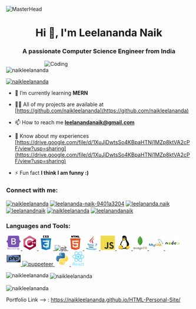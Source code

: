 ![MasterHead](https://raw.githubusercontent.com/halfrost/halfrost/master/icons/header_.png)

<h1 align="center">Hi 👋, I'm Leelananda Naik</h1>
<h3 align="center">A passionate Computer Science Engineer from India</h3>

<img align="right" alt="Coding" width="400" src="https://cdn.dribbble.com/users/1162077/screenshots/3848914/programmer.gif">

<p align="left"> <img src="https://komarev.com/ghpvc/?username=naikleelananda&label=Profile%20views&color=0e75b6&style=flat" alt="naikleelananda" /> </p>

<p align="left"> <a href="https://twitter.com/naikleelananda" target="blank"><img src="https://img.shields.io/twitter/follow/naikleelananda?logo=twitter&style=for-the-badge" alt="naikleelananda" /></a> </p>

- 🌱 I’m currently learning **MERN**

- 👨‍💻 All of my projects are available at [https://github.com/naikleelananda](https://github.com/naikleelananda)

- 📫 How to reach me **leelanandanaik@gmail.com**

- 📄 Know about my experiences [https://drive.google.com/file/d/1XuJjDwtsSo4KBpaHTNj1MZp8ktVA2cPF/view?usp=sharing](https://drive.google.com/file/d/1XuJjDwtsSo4KBpaHTNj1MZp8ktVA2cPF/view?usp=sharing)

- ⚡ Fun fact **I think I am funny :)**

<h3 align="left">Connect with me:</h3>
<p align="left">
<a href="https://twitter.com/naikleelananda" target="blank"><img align="center" src="https://raw.githubusercontent.com/rahuldkjain/github-profile-readme-generator/master/src/images/icons/Social/twitter.svg" alt="naikleelananda" height="30" width="40" /></a>
<a href="https://linkedin.com/in/leelananda-naik-9401a3204" target="blank"><img align="center" src="https://raw.githubusercontent.com/rahuldkjain/github-profile-readme-generator/master/src/images/icons/Social/linked-in-alt.svg" alt="leelananda-naik-9401a3204" height="30" width="40" /></a>
<a href="https://fb.com/leelananda.naik" target="blank"><img align="center" src="https://raw.githubusercontent.com/rahuldkjain/github-profile-readme-generator/master/src/images/icons/Social/facebook.svg" alt="leelananda.naik" height="30" width="40" /></a>
<a href="https://instagram.com/leelanandnaik" target="blank"><img align="center" src="https://raw.githubusercontent.com/rahuldkjain/github-profile-readme-generator/master/src/images/icons/Social/instagram.svg" alt="leelanandnaik" height="30" width="40" /></a>
<a href="https://www.hackerrank.com/naikleelananda" target="blank"><img align="center" src="https://raw.githubusercontent.com/rahuldkjain/github-profile-readme-generator/master/src/images/icons/Social/hackerrank.svg" alt="naikleelananda" height="30" width="40" /></a>
<a href="https://www.leetcode.com/leelanandanaik" target="blank"><img align="center" src="https://raw.githubusercontent.com/rahuldkjain/github-profile-readme-generator/master/src/images/icons/Social/leet-code.svg" alt="leelanandanaik" height="30" width="40" /></a>
</p>

<h3 align="left">Languages and Tools:</h3>
<p align="left"> <a href="https://getbootstrap.com" target="_blank" rel="noreferrer"> <img src="https://raw.githubusercontent.com/devicons/devicon/master/icons/bootstrap/bootstrap-plain-wordmark.svg" alt="bootstrap" width="40" height="40"/> </a> <a href="https://www.w3schools.com/cpp/" target="_blank" rel="noreferrer"> <img src="https://raw.githubusercontent.com/devicons/devicon/master/icons/cplusplus/cplusplus-original.svg" alt="cplusplus" width="40" height="40"/> </a> <a href="https://www.w3schools.com/css/" target="_blank" rel="noreferrer"> <img src="https://raw.githubusercontent.com/devicons/devicon/master/icons/css3/css3-original-wordmark.svg" alt="css3" width="40" height="40"/> </a> <a href="https://git-scm.com/" target="_blank" rel="noreferrer"> <img src="https://www.vectorlogo.zone/logos/git-scm/git-scm-icon.svg" alt="git" width="40" height="40"/> </a> <a href="https://www.w3.org/html/" target="_blank" rel="noreferrer"> <img src="https://raw.githubusercontent.com/devicons/devicon/master/icons/html5/html5-original-wordmark.svg" alt="html5" width="40" height="40"/> </a> <a href="https://www.java.com" target="_blank" rel="noreferrer"> <img src="https://raw.githubusercontent.com/devicons/devicon/master/icons/java/java-original.svg" alt="java" width="40" height="40"/> </a> <a href="https://developer.mozilla.org/en-US/docs/Web/JavaScript" target="_blank" rel="noreferrer"> <img src="https://raw.githubusercontent.com/devicons/devicon/master/icons/javascript/javascript-original.svg" alt="javascript" width="40" height="40"/> </a> <a href="https://www.linux.org/" target="_blank" rel="noreferrer"> <img src="https://raw.githubusercontent.com/devicons/devicon/master/icons/linux/linux-original.svg" alt="linux" width="40" height="40"/> </a> <a href="https://www.mongodb.com/" target="_blank" rel="noreferrer"> <img src="https://raw.githubusercontent.com/devicons/devicon/master/icons/mongodb/mongodb-original-wordmark.svg" alt="mongodb" width="40" height="40"/> </a> <a href="https://www.mysql.com/" target="_blank" rel="noreferrer"> <img src="https://raw.githubusercontent.com/devicons/devicon/master/icons/mysql/mysql-original-wordmark.svg" alt="mysql" width="40" height="40"/> </a> <a href="https://nodejs.org" target="_blank" rel="noreferrer"> <img src="https://raw.githubusercontent.com/devicons/devicon/master/icons/nodejs/nodejs-original-wordmark.svg" alt="nodejs" width="40" height="40"/> </a> <a href="https://www.php.net" target="_blank" rel="noreferrer"> <img src="https://raw.githubusercontent.com/devicons/devicon/master/icons/php/php-original.svg" alt="php" width="40" height="40"/> </a> <a href="https://github.com/puppeteer/puppeteer" target="_blank" rel="noreferrer"> <img src="https://www.vectorlogo.zone/logos/pptrdev/pptrdev-official.svg" alt="puppeteer" width="40" height="40"/> </a> <a href="https://www.python.org" target="_blank" rel="noreferrer"> <img src="https://raw.githubusercontent.com/devicons/devicon/master/icons/python/python-original.svg" alt="python" width="40" height="40"/> </a> <a href="https://reactjs.org/" target="_blank" rel="noreferrer"> <img src="https://raw.githubusercontent.com/devicons/devicon/master/icons/react/react-original-wordmark.svg" alt="react" width="40" height="40"/> </a> </p>

<p><img align="left" src="https://github-readme-stats.vercel.app/api/top-langs?username=naikleelananda&show_icons=true&locale=en&layout=compact" alt="naikleelananda" /></p>

<p>&nbsp;<img align="center" src="https://github-readme-stats.vercel.app/api?username=naikleelananda&show_icons=true&locale=en" alt="naikleelananda" /></p>

<p><img align="center" src="https://github-readme-streak-stats.herokuapp.com/?user=naikleelananda&" alt="naikleelananda" /></p>

Portfolio Link --> : https://naikleelananda.github.io/HTML-Personal-Site/
